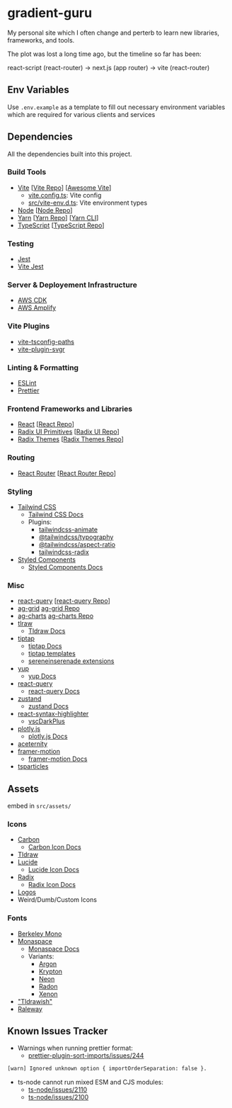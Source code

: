 # gradient-guru

My personal site which I often change and perterb to learn new libraries, frameworks, and tools.

The plot was lost a long time ago, but the timeline so far has been:

react-script (react-router) -> next.js (app router) -> vite (react-router)

## Env Variables

Use `.env.example` as a template to fill out necessary environment variables which are required for various clients and services

## Dependencies

All the dependencies built into this project.

### Build Tools

- [Vite](https://vitejs.dev/) \[[Vite Repo](https://github.com/vitejs/vite)\] \[[Awesome Vite](https://github.com/vitejs/awesome-vite)\]
  - [vite.config.ts](./vite.config.ts): Vite config
  - [src/vite-env.d.ts](./src/vite-env.d.ts): Vite environment types
- [Node](https://nodejs.org/) \[[Node Repo](https://github.com/nodejs/node)\]
- [Yarn](https://yarnpkg.com/) \[[Yarn Repo](https://github.com/yarnpkg/yarn)\] \[[Yarn CLI](https://yarnpkg.com/cli)\]
- [TypeScript](https://www.typescriptlang.org/docs/) \[[TypeScript Repo](https://github.com/microsoft/TypeScript)\]

### Testing

- [Jest](https://github.com/jestjs/jest)
- [Vite Jest](https://github.com/vitejs/vite-plugin-react)

### Server & Deployement Infrastructure

- [AWS CDK](https://docs.aws.amazon.com/cdk/v2/guide/home.html)
- [AWS Amplify](https://docs.aws.amazon.com/amplify/latest/userguide/welcome.html)

### Vite Plugins

- [vite-tsconfig-paths](https://github.com/aleclarson/vite-tsconfig-paths/releases)
- [vite-plugin-svgr](https://github.com/pd4d10/vite-plugin-svgr/releases)

### Linting & Formatting

- [ESLint](https://github.com/eslint/eslint)
- [Prettier](https://github.com/prettier/prettier)

### Frontend Frameworks and Libraries

- [React](https://react.dev/) \[[React Repo](https://github.com/facebook/react)\]
- [Radix UI Primitives](https://radix-ui.com/) \[[Radix UI Repo](https://github.com/radix-ui)\]
- [Radix Themes](radix-ui.com/themes/docs) \[[Radix Themes Repo](https://github.com/radix-ui/themes)\]

### Routing

- [React Router](https://reactrouter.com/) \[[React Router Repo](https://github.com/remix-run/react-router)\]

### Styling

- [Tailwind CSS](https://github.com/tailwindlabs/tailwindcss)
  - [Tailwind CSS Docs](https://tailwindcss.com)
  - Plugins:
    - [tailwindcss-animate](https://github.com/jamiebuilds/tailwindcss-animate)
    - [@tailwindcss/typography](https://github.com/tailwindlabs/tailwindcss-typography)
    - [@tailwindcss/aspect-ratio](https://github.com/tailwindlabs/tailwindcss-aspect-ratio)
    - [tailwindcss-radix](https://github.com/ecklf/tailwindcss-radix)
- [Styled Components](https://github.com/styled-components)
  - [Styled Components Docs](https://styled-components.com/docs)

### Misc

- [react-query](https://tanstack.com/query/latest/docs/framework/react/overview) \[[react-query Repo](https://github.com/TanStack/query)\]
- [ag-grid](https://www.ag-grid.com/documentation/) [ag-grid Repo](https://github.com/ag-grid/ag-grid)
- [ag-charts](https://charts.ag-grid.com/) [ag-charts Repo](https://github.com/ag-grid/ag-charts)
- [tlraw](https://github.com/tldraw/tldraw)
  - [Tldraw Docs](https://tldraw.dev/docs)
- [tiptap](https://github.com/ueberdosis/tiptap)
  - [tiptap Docs](https://www.tiptap.dev/)
  - [tiptap templates](https://github.com/ueberdosis/tiptap-templates)
  - [sereneinserenade extensions](https://github.com/sereneinserenade?tab=repositories&q=tiptap&type=&language=&sort=)
- [yup](https://github.com/jquense/yup)
  - [yup Docs](https://github.com/jquense/yup)
- [react-query](https://github.com/TanStack/query)
  - [react-query Docs](https://tanstack.com/query/v3/docs/react/overview)
- [zustand](https://github.com/pmndrs/zustand)
  - [zustand Docs](https://docs.pmnd.rs/zustand/getting-started/introduction)
- [react-syntax-highlighter](https://github.com/react-syntax-highlighter/react-syntax-highlighter)
  - [vscDarkPlus](https://github.com/react-syntax-highlighter/react-syntax-highlighter/blob/b0d771441590ff06eda265488bbf011a0140fbf4/src/styles/prism/vsc-dark-plus.js)
- [plotly.js](https://github.com/plotly/plotly.js)
  - [plotly.js Docs](https://plotly.com/javascript/)
- [aceternity](https://www.aceternity.com/components)
- [framer-motion](https://github.com/framer/motion)
  - [framer-motion Docs](https://www.framer.com/motion/)
- [tsparticles](https://github.com/tsparticles/tsparticles)

## Assets

embed in `src/assets/`

### Icons

- [Carbon](https://github.com/carbon-design-system/carbon)
  - [Carbon Icon Docs](https://github.com/carbon-design-system/carbon)
- [Tldraw](https://github.com/tldraw/tldraw/tree/main/assets/icons/icon)
- [Lucide](https://github.com/lucide-icons/lucide)
  - [Lucide Icon Docs](https://lucide.dev/icons/)
- [Radix](https://github.com/radix-ui/icons)
  - [Radix Icon Docs](https://www.radix-ui.com/icons)
- [Logos](https://github.com/gilbarbara/logos)
- Weird/Dumb/Custom Icons

### Fonts

- [Berkeley Mono](https://berkeleygraphics.com/typefaces/berkeley-mono/)
- [Monaspace](https://github.com/githubnext/monaspace)
  - [Monaspace Docs](https://monaspace.githubnext.com/)
  - Variants:
    - [Argon](https://github.com/githubnext/monaspace/blob/main/fonts/variable/MonaspaceArgonVarVF%5Bwght%2Cwdth%2Cslnt%5D.ttf)
    - [Krypton](https://github.com/githubnext/monaspace/blob/main/fonts/variable/MonaspaceKryptonVarVF%5Bwght%2Cwdth%2Cslnt%5D.ttf)
    - [Neon](https://github.com/githubnext/monaspace/blob/main/fonts/variable/MonaspaceNeonVarVF%5Bwght%2Cwdth%2Cslnt%5D.ttf)
    - [Radon](https://github.com/githubnext/monaspace/blob/main/fonts/variable/MonaspaceRadonVarVF%5Bwght%2Cwdth%2Cslnt%5D.ttf)
    - [Xenon](https://github.com/githubnext/monaspace/blob/main/fonts/variable/MonaspaceXenonVarVF%5Bwght%2Cwdth%2Cslnt%5D.ttf)
- ["Tldrawish"](https://github.com/tldraw/tldraw/tree/main/assets/fonts)
- [Raleway](https://fonts.google.com/specimen/Raleway)

## Known Issues Tracker

- Warnings when running prettier format:
  - [prettier-plugin-sort-imports/issues/244](https://github.com/trivago/prettier-plugin-sort-imports/issues/244)

```txt
[warn] Ignored unknown option { importOrderSeparation: false }.
```

- ts-node cannot run mixed ESM and CJS modules:
  - [ts-node/issues/2110](https://github.com/TypeStrong/ts-node/issues/2110)
  - [ts-node/issues/2100](https://github.com/TypeStrong/ts-node/issues/2100)